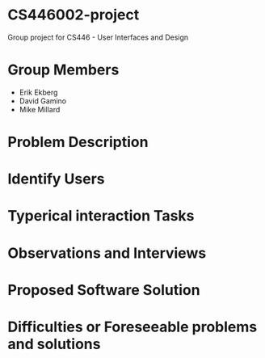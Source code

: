 # CS446002-project
Group project for CS446 - User Interfaces and Design

# Group Members
* Erik Ekberg
* David Gamino
* Mike Millard

# Problem Description

# Identify Users

# Typerical interaction Tasks

# Observations and Interviews

# Proposed Software Solution

# Difficulties or Foreseeable problems and solutions
